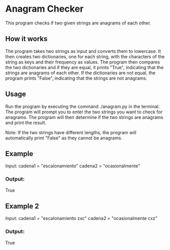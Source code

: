 # Anagram Checker

This program checks if two given strings are anagrams of each other.

## How it works

The program takes two strings as input and converts them to lowercase. It then creates two dictionaries, one for each string, with the characters of the string as keys and their frequency as values. The program then compares the two dictionaries and if they are equal, it prints "True", indicating that the strings are anagrams of each other. If the dictionaries are not equal, the program prints "False", indicating that the strings are not anagrams.

## Usage

 Run the program by executing the command  ./anagram.py in the terminal.
 The program will prompt you to enter the two strings you want to check for anagrams.
 The program will then determine if the two strings are anagrams and print the result.
 
Note: If the two strings have different lengths, the program will automatically print "False" as they cannot be anagrams.

## Example

  Input:
  cadena1 = "escalonamiento"
  cadena2 = "ocasionalmente"

### Output:

True


## Example 2

  Input:
  cadena1 = "escalonamiento zxc"
  cadena2 = "ocasionalmente cxz"

### Output:

True
